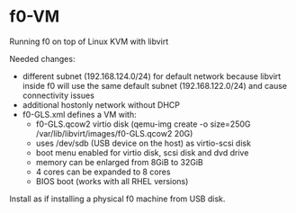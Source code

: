 # f0-VM
Running f0 on top of Linux KVM with libvirt

Needed changes:
- different subnet (192.168.124.0/24) for default network because libvirt inside f0 will use the same default subnet (192.168.122.0/24) and cause connectivity issues
- additional hostonly network without DHCP
- f0-GLS.xml defines a VM with:
  - f0-GLS.qcow2 virtio disk (qemu-img create -o size=250G /var/lib/libvirt/images/f0-GLS.qcow2 20G)
  - uses /dev/sdb (USB device on the host) as virtio-scsi disk
  - boot menu enabled for virtio disk, scsi disk and dvd drive
  - memory can be enlarged from 8GiB to 32GiB
  - 4 cores can be expanded to 8 cores
  - BIOS boot (works with all RHEL versions)
  
Install as if installing a physical f0 machine from USB disk.
